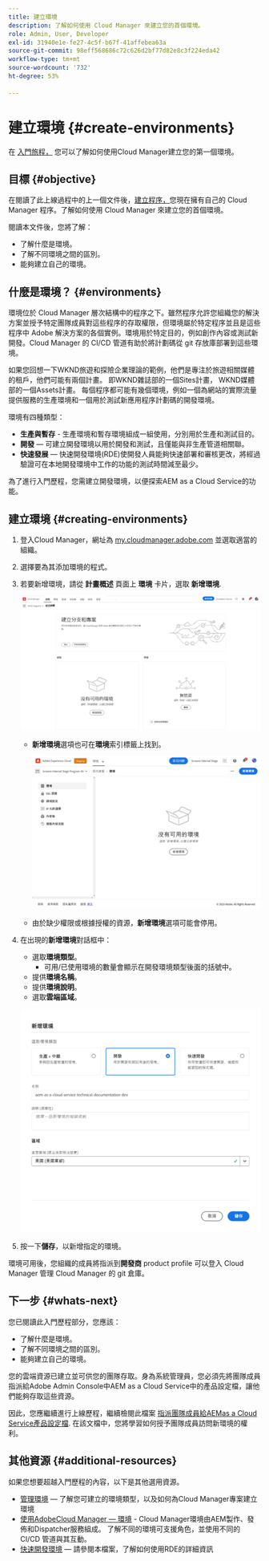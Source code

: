 ```yaml
---
title: 建立環境
description: 了解如何使用 Cloud Manager 來建立您的首個環境。
role: Admin, User, Developer
exl-id: 31940e1e-fe27-4c5f-b67f-41affebea63a
source-git-commit: 98eff568686c72c626d2bf77d82e8c3f224eda42
workflow-type: tm+mt
source-wordcount: '732'
ht-degree: 53%

---
```


# 建立環境 {#create-environments}

在 [入門旅程，](overview.md) 您可以了解如何使用Cloud Manager建立您的第一個環境。

## 目標 {#objective}

在閱讀了此上線過程中的上一個文件後，[建立程序，](create-program.md)您現在擁有自己的 Cloud Manager 程序。了解如何使用 Cloud Manager 來建立您的首個環境。

閱讀本文件後，您將了解：

* 了解什麼是環境。
* 了解不同環境之間的區別。
* 能夠建立自己的環境。

## 什麼是環境？ {#environments}

環境位於 Cloud Manager 層次結構中的程序之下。雖然程序允許您組織您的解決方案並授予特定團隊成員對這些程序的存取權限，但環境屬於特定程序並且是這些程序中 Adobe 解決方案的各個實例。環境用於特定目的，例如創作內容或測試新開發。Cloud Manager 的 CI/CD 管道有助於將計劃碼從 git 存放庫部署到這些環境。

如果您回想一下WKND旅遊和探險企業理論的範例，他們是專注於旅遊相關媒體的租戶，他們可能有兩個計畫。 即WKND雜誌部的一個Sites計畫， WKND媒體部的一個Assets計畫。 每個程序都可能有幾個環境，例如一個為網站的實際流量提供服務的生產環境和一個用於測試新應用程序計劃碼的開發環境。

環境有四種類型：

* **生產與暫存** - 生產環境和暫存環境組成一組使用，分別用於生產和測試目的。
* **開發**  — 可建立開發環境以用於開發和測試，且僅能與非生產管道相關聯。
* **快速發展**  — 快速開發環境(RDE)使開發人員能夠快速部署和審核更改，將經過驗證可在本地開發環境中工作的功能的測試時間減至最少。

為了進行入門歷程，您需建立開發環境，以便探索AEM as a Cloud Service的功能。

## 建立環境 {#creating-environments}

1. 登入Cloud Manager，網址為 [my.cloudmanager.adobe.com](https://my.cloudmanager.adobe.com/) 並選取適當的組織。

1. 選擇要為其添加環境的程式。

1. 若要新增環境，請從 **計畫概述** 頁面上 **環境** 卡片，選取 **新增環境**.

   ![環境卡](/help/implementing/cloud-manager/assets/no-environments.png)

   * **新增環境**&#x200B;選項也可在&#x200B;**環境**&#x200B;索引標籤上找到。

      ![「環境」索引標籤](/help/implementing/cloud-manager/assets/environments-tab.png)

   * 由於缺少權限或根據授權的資源，**新增環境**&#x200B;選項可能會停用。

1. 在出現的&#x200B;**新增環境**&#x200B;對話框中：

   * 選取&#x200B;**環境類型**。
      * 可用/已使用環境的數量會顯示在開發環境類型後面的括號中。
   * 提供&#x200B;**環境名稱**。
   * 提供&#x200B;**環境說明**。
   * 選取&#x200B;**雲端區域**。

   ![新增環境對話框](/help/implementing/cloud-manager/assets/add-environment2.png)

1. 按一下&#x200B;**儲存**，以新增指定的環境。

環境可用後，您組織的成員將指派到&#x200B;**開發商** product profile 可以登入 Cloud Manager 管理 Cloud Manager 的 git 倉庫。

## 下一步 {#whats-next}

您已閱讀此入門歷程部分，您應該：

* 了解什麼是環境。
* 了解不同環境之間的區別。
* 能夠建立自己的環境。

您的雲端資源已建立並可供您的團隊存取。身為系統管理員，您必須先將團隊成員指派給Adobe Admin Console中AEM as a Cloud Service中的產品設定檔，讓他們能夠存取這些資源。

因此，您應繼續進行上線歷程，繼續檢閱此檔案 [指派團隊成員給AEMas a Cloud Service產品設定檔](assign-profiles-aem.md). 在該文檔中，您將學習如何授予團隊成員訪問新環境的權利。

## 其他資源 {#additional-resources}

如果您想要超越入門歷程的內容，以下是其他選用資源。

* [管理環境](/help/implementing/cloud-manager/manage-environments.md)  — 了解您可建立的環境類型，以及如何為Cloud Manager專案建立環境
* [使用AdobeCloud Manager — 環境](https://experienceleague.adobe.com/docs/experience-manager-learn/cloud-service/cloud-manager/environments.html?lang=zh-Hant) - Cloud Manager環境由AEM製作、發佈和Dispatcher服務組成。 了解不同的環境可支援角色，並使用不同的 CI/CD 管道與其互動。
* [快速開發環境](/help/implementing/developing/introduction/rapid-development-environments.md)  — 請參閱本檔案，了解如何使用RDE的詳細資訊

<!-- ERROR: Not Found (HTTP error 404) * [AEM Champion Tips and Tricks - Cloud Manager Environment Types](https://experienceleague.adobe.com/docs/experience-manager-learn/cloud-service/expert-resources/aem-champions/environment-types.md) - Watch this video for an overview of Cloud Manager environment types from an AEM champion. -->

